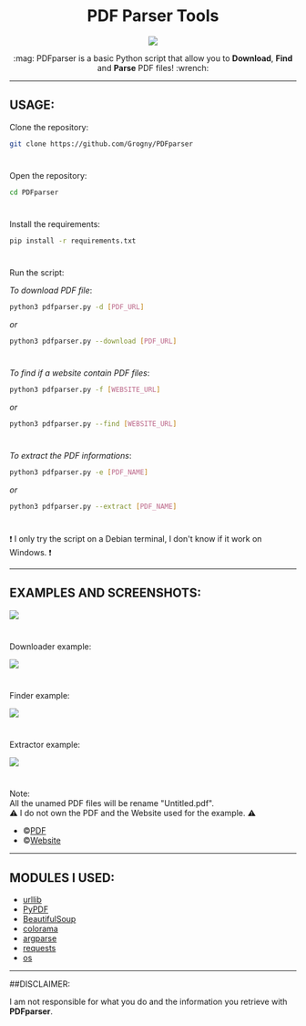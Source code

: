 <h1 align="center">PDF Parser Tools</h1>

<p align="center">
  <img src="https://github.com/Grogny/image-video-gif/blob/main/pdfparserstyle.png">
</p>

<p align="center">
  :mag: PDFparser is a basic Python script that allow you to <strong>Download</strong>, <strong>Find</strong> and <strong>Parse</strong> PDF files! :wrench:
</p>

---
## USAGE:

Clone the repository:
```bash
git clone https://github.com/Grogny/PDFparser
```

#
Open the repository:
```bash
cd PDFparser
```

#
Install the requirements:
```bash
pip install -r requirements.txt
```

#
Run the script:

*To download PDF file*:
```bash
python3 pdfparser.py -d [PDF_URL]
```
*or*
```bash
python3 pdfparser.py --download [PDF_URL]
```

#
*To find if a website contain PDF files*:
```bash
python3 pdfparser.py -f [WEBSITE_URL]
```
*or*
```bash
python3 pdfparser.py --find [WEBSITE_URL]
```

#
*To extract the PDF informations*:
```bash
python3 pdfparser.py -e [PDF_NAME]
```
*or*
```bash
python3 pdfparser.py --extract [PDF_NAME]
```

#
:exclamation: I only try the script on a Debian terminal, I don't know if it work on Windows. :exclamation:

---
## EXAMPLES AND SCREENSHOTS:

<img src="https://github.com/Grogny/image-video-gif/blob/main/pdfparsermenu.png">

#
Downloader example:
<p align="left">
  <img src="https://github.com/Grogny/image-video-gif/blob/main/downloadsample.png">
</p>

#
Finder example:
<p align="left">
  <img src="https://github.com/Grogny/image-video-gif/blob/main/findsample.png">
</p>

#
Extractor example:
<p align="left">
  <img src="https://github.com/Grogny/image-video-gif/blob/main/extractsample.png">
</p>

#
Note:\
All the unamed PDF files will be rename "Untitled.pdf".\
:warning: I do not own the PDF and the Website used for the example. :warning:

- ©[PDF](https://pdfobject.com/pdf/sample.pdf)
- ©[Website](https://www.princexml.com/samples/)

---
## MODULES I USED:

- [urllib](https://docs.python.org/3/library/urllib.html)
- [PyPDF](https://pypdf.readthedocs.io/en/stable/)
- [BeautifulSoup](https://omz-software.com/pythonista/docs/ios/beautifulsoup.html)
- [colorama](https://super-devops.readthedocs.io/en/latest/misc.html)
- [argparse](https://docs.python.org/3/library/argparse.html)
- [requests](https://requests.readthedocs.io/en/latest/)
- [os](https://docs.python.org/3/library/os.html)

---
##DISCLAIMER:

I am not responsible for what you do and the information you retrieve with <strong>PDFparser</strong>.
